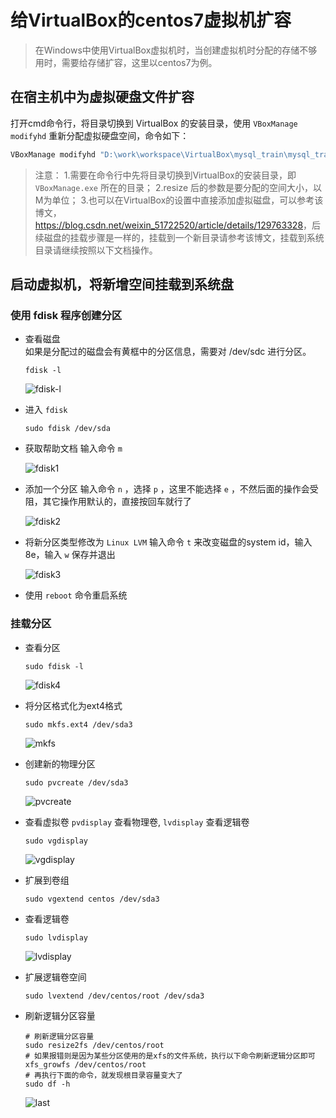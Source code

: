 <!--
 * @Autor: 李逍遥
 * @Date: 2021-02-13 11:34:25
 * @LastEditors: 学海
 * @LastEditTime: 2024-07-09 22:00:27
 * @Descriptiong: 
-->

# 给VirtualBox的centos7虚拟机扩容 #

>在Windows中使用VirtualBox虚拟机时，当创建虚拟机时分配的存储不够用时，需要给存储扩容，这里以centos7为例。

## 在宿主机中为虚拟硬盘文件扩容 ##

打开cmd命令行，将目录切换到 VirtualBox 的安装目录，使用 `VBoxManage modifyhd` 重新分配虚拟硬盘空间，命令如下：

```cmd
VBoxManage modifyhd "D:\work\workspace\VirtualBox\mysql_train\mysql_train.vdi" --resize 16384
```

>注意：
>1.需要在命令行中先将目录切换到VirtualBox的安装目录，即 `VBoxManage.exe` 所在的目录；
>2.resize 后的参数是要分配的空间大小，以M为单位；
>3.也可以在VirtualBox的设置中直接添加虚拟磁盘，可以参考该博文，<https://blog.csdn.net/weixin_51722520/article/details/129763328>，后续磁盘的挂载步骤是一样的，挂载到一个新目录请参考该博文，挂载到系统目录请继续按照以下文档操作。

## 启动虚拟机，将新增空间挂载到系统盘 ##

### 使用 fdisk 程序创建分区 ###

- 查看磁盘  
  如果是分配过的磁盘会有黄框中的分区信息，需要对 /dev/sdc 进行分区。  

    ```shell
    fdisk -l
    ```

    ![fdisk-l](images/fdisk-l.png)

- 进入 `fdisk`

    ```shell
    sudo fdisk /dev/sda
    ```

- 获取帮助文档
  输入命令 `m`

    ![fdisk1](images/fdisk1.png "进入fdisk程序")

- 添加一个分区
  输入命令 `n` ，选择 `p` ，这里不能选择 `e` ，不然后面的操作会受阻，其它操作用默认的，直接按回车就行了

    ![fdisk2](images/fdisk2.png "添加分区")

- 将新分区类型修改为 `Linux LVM`
  输入命令 `t` 来改变磁盘的system id，输入8e，输入 `w` 保存并退出

    ![fdisk3](images/fdisk3.png)

- 使用 `reboot` 命令重启系统

### 挂载分区 ###

- 查看分区

    ```shell
    sudo fdisk -l
    ```

    ![fdisk4](images/fdisk4.png "查看分区")

- 将分区格式化为ext4格式

    ```shell
    sudo mkfs.ext4 /dev/sda3
    ```

    ![mkfs](images/mkfs.png "格式化分区")

- 创建新的物理分区

    ```shell
    sudo pvcreate /dev/sda3
    ```

    ![pvcreate](images/pvcreate.png "新建分区")

- 查看虚拟卷
  `pvdisplay` 查看物理卷, `lvdisplay` 查看逻辑卷

    ```shell
    sudo vgdisplay
    ```

    ![vgdisplay](images/vgdisplay.png "查看虚拟卷")

- 扩展到卷组

    ```shell
    sudo vgextend centos /dev/sda3
    ```

- 查看逻辑卷

    ```shell
    sudo lvdisplay
    ```

    ![lvdisplay](images/lvdisplay.png "查看逻辑卷")

- 扩展逻辑卷空间

    ```shell
    sudo lvextend /dev/centos/root /dev/sda3
    ```

- 刷新逻辑分区容量

    ```shell
    # 刷新逻辑分区容量
    sudo resize2fs /dev/centos/root
    # 如果报错则是因为某些分区使用的是xfs的文件系统，执行以下命令刷新逻辑分区即可
    xfs_growfs /dev/centos/root
    # 再执行下面的命令，就发现根目录容量变大了
    sudo df -h
    ```

    ![last](images/last.png)
